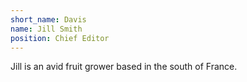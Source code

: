 ```yaml
---
short_name: Davis
name: Jill Smith
position: Chief Editor
---
```

Jill is an avid fruit grower based in the south of France.